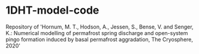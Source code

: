 # 1DHT-model-code
Repository of 'Hornum, M. T., Hodson, A., Jessen, S., Bense, V. and Senger, K.: Numerical modelling of permafrost spring discharge and open-system pingo formation induced by basal permafrost aggradation, The Cryosphere, 2020'
